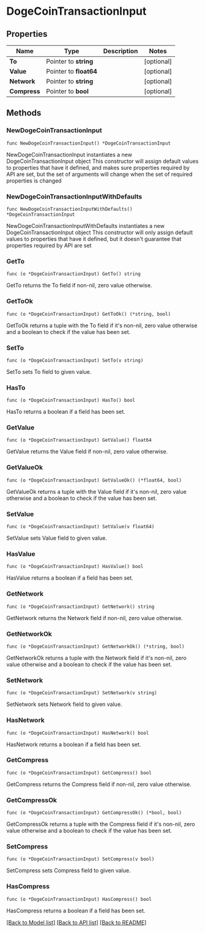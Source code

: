 # DogeCoinTransactionInput

## Properties

Name | Type | Description | Notes
------------ | ------------- | ------------- | -------------
**To** | Pointer to **string** |  | [optional] 
**Value** | Pointer to **float64** |  | [optional] 
**Network** | Pointer to **string** |  | [optional] 
**Compress** | Pointer to **bool** |  | [optional] 

## Methods

### NewDogeCoinTransactionInput

`func NewDogeCoinTransactionInput() *DogeCoinTransactionInput`

NewDogeCoinTransactionInput instantiates a new DogeCoinTransactionInput object
This constructor will assign default values to properties that have it defined,
and makes sure properties required by API are set, but the set of arguments
will change when the set of required properties is changed

### NewDogeCoinTransactionInputWithDefaults

`func NewDogeCoinTransactionInputWithDefaults() *DogeCoinTransactionInput`

NewDogeCoinTransactionInputWithDefaults instantiates a new DogeCoinTransactionInput object
This constructor will only assign default values to properties that have it defined,
but it doesn't guarantee that properties required by API are set

### GetTo

`func (o *DogeCoinTransactionInput) GetTo() string`

GetTo returns the To field if non-nil, zero value otherwise.

### GetToOk

`func (o *DogeCoinTransactionInput) GetToOk() (*string, bool)`

GetToOk returns a tuple with the To field if it's non-nil, zero value otherwise
and a boolean to check if the value has been set.

### SetTo

`func (o *DogeCoinTransactionInput) SetTo(v string)`

SetTo sets To field to given value.

### HasTo

`func (o *DogeCoinTransactionInput) HasTo() bool`

HasTo returns a boolean if a field has been set.

### GetValue

`func (o *DogeCoinTransactionInput) GetValue() float64`

GetValue returns the Value field if non-nil, zero value otherwise.

### GetValueOk

`func (o *DogeCoinTransactionInput) GetValueOk() (*float64, bool)`

GetValueOk returns a tuple with the Value field if it's non-nil, zero value otherwise
and a boolean to check if the value has been set.

### SetValue

`func (o *DogeCoinTransactionInput) SetValue(v float64)`

SetValue sets Value field to given value.

### HasValue

`func (o *DogeCoinTransactionInput) HasValue() bool`

HasValue returns a boolean if a field has been set.

### GetNetwork

`func (o *DogeCoinTransactionInput) GetNetwork() string`

GetNetwork returns the Network field if non-nil, zero value otherwise.

### GetNetworkOk

`func (o *DogeCoinTransactionInput) GetNetworkOk() (*string, bool)`

GetNetworkOk returns a tuple with the Network field if it's non-nil, zero value otherwise
and a boolean to check if the value has been set.

### SetNetwork

`func (o *DogeCoinTransactionInput) SetNetwork(v string)`

SetNetwork sets Network field to given value.

### HasNetwork

`func (o *DogeCoinTransactionInput) HasNetwork() bool`

HasNetwork returns a boolean if a field has been set.

### GetCompress

`func (o *DogeCoinTransactionInput) GetCompress() bool`

GetCompress returns the Compress field if non-nil, zero value otherwise.

### GetCompressOk

`func (o *DogeCoinTransactionInput) GetCompressOk() (*bool, bool)`

GetCompressOk returns a tuple with the Compress field if it's non-nil, zero value otherwise
and a boolean to check if the value has been set.

### SetCompress

`func (o *DogeCoinTransactionInput) SetCompress(v bool)`

SetCompress sets Compress field to given value.

### HasCompress

`func (o *DogeCoinTransactionInput) HasCompress() bool`

HasCompress returns a boolean if a field has been set.


[[Back to Model list]](../README.md#documentation-for-models) [[Back to API list]](../README.md#documentation-for-api-endpoints) [[Back to README]](../README.md)


